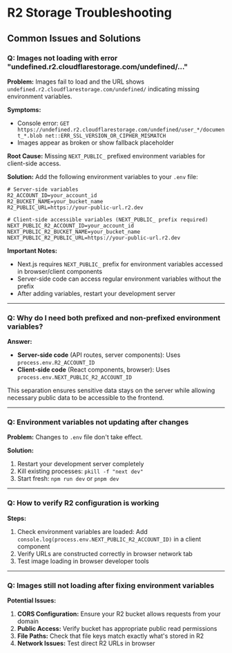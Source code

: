 # R2 Storage Troubleshooting

## Common Issues and Solutions

### Q: Images not loading with error "undefined.r2.cloudflarestorage.com/undefined/..."

**Problem:** Images fail to load and the URL shows `undefined.r2.cloudflarestorage.com/undefined/` indicating missing environment variables.

**Symptoms:**
- Console error: `GET https://undefined.r2.cloudflarestorage.com/undefined/user_*/document_*.blob net::ERR_SSL_VERSION_OR_CIPHER_MISMATCH`
- Images appear as broken or show fallback placeholder

**Root Cause:** Missing `NEXT_PUBLIC_` prefixed environment variables for client-side access.

**Solution:** 
Add the following environment variables to your `.env` file:

```env
# Server-side variables
R2_ACCOUNT_ID=your_account_id
R2_BUCKET_NAME=your_bucket_name
R2_PUBLIC_URL=https://your-public-url.r2.dev

# Client-side accessible variables (NEXT_PUBLIC_ prefix required)
NEXT_PUBLIC_R2_ACCOUNT_ID=your_account_id
NEXT_PUBLIC_R2_BUCKET_NAME=your_bucket_name
NEXT_PUBLIC_R2_PUBLIC_URL=https://your-public-url.r2.dev
```

**Important Notes:**
- Next.js requires `NEXT_PUBLIC_` prefix for environment variables accessed in browser/client components
- Server-side code can access regular environment variables without the prefix
- After adding variables, restart your development server

---

### Q: Why do I need both prefixed and non-prefixed environment variables?

**Answer:** 
- **Server-side code** (API routes, server components): Uses `process.env.R2_ACCOUNT_ID`
- **Client-side code** (React components, browser): Uses `process.env.NEXT_PUBLIC_R2_ACCOUNT_ID`

This separation ensures sensitive data stays on the server while allowing necessary public data to be accessible to the frontend.

---

### Q: Environment variables not updating after changes

**Problem:** Changes to `.env` file don't take effect.

**Solution:**
1. Restart your development server completely
2. Kill existing processes: `pkill -f "next dev"`
3. Start fresh: `npm run dev` or `pnpm dev`

---

### Q: How to verify R2 configuration is working

**Steps:**
1. Check environment variables are loaded: Add `console.log(process.env.NEXT_PUBLIC_R2_ACCOUNT_ID)` in a client component
2. Verify URLs are constructed correctly in browser network tab
3. Test image loading in browser developer tools

---

### Q: Images still not loading after fixing environment variables

**Potential Issues:**
1. **CORS Configuration:** Ensure your R2 bucket allows requests from your domain
2. **Public Access:** Verify bucket has appropriate public read permissions
3. **File Paths:** Check that file keys match exactly what's stored in R2
4. **Network Issues:** Test direct R2 URLs in browser